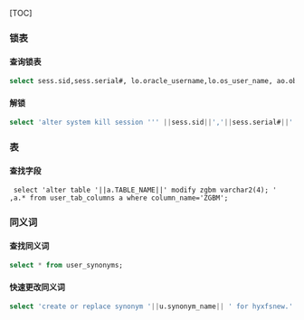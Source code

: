 [TOC]

### 锁表

#### 查询锁表

```sql
select sess.sid,sess.serial#, lo.oracle_username,lo.os_user_name, ao.object_name,lo.locked_mode  from v$locked_object lo,dba_objects ao,v$session sess where ao.object_id=lo.object_id and lo.session_id=sess.sid;
```

#### 解锁

```sql
select 'alter system kill session ''' ||sess.sid||','||sess.serial#||''';'   from v$locked_object lo,dba_objects ao,v$session sess where ao.object_id=lo.object_id and lo.session_id=sess.sid;

```



### 表

#### 查找字段

```
 select 'alter table '||a.TABLE_NAME||' modify zgbm varchar2(4); ' ,a.* from user_tab_columns a where column_name='ZGBM';
```

### 同义词

#### 查找同义词

```sql
select * from user_synonyms;
```

#### 快速更改同义词

```sql
select 'create or replace synonym '||u.synonym_name|| ' for hyxfsnew.'|| u.table_name||';' from user_synonyms u;
```